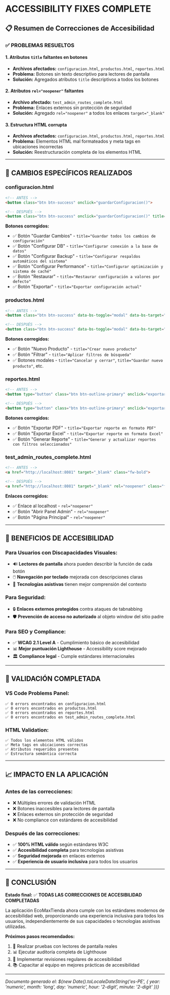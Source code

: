 # ACCESSIBILITY FIXES COMPLETE

## 📋 Resumen de Correcciones de Accesibilidad

### ✅ PROBLEMAS RESUELTOS

#### 1. **Atributos `title` faltantes en botones**
- **Archivos afectados:** `configuracion.html`, `productos.html`, `reportes.html`
- **Problema:** Botones sin texto descriptivo para lectores de pantalla
- **Solución:** Agregados atributos `title` descriptivos a todos los botones

#### 2. **Atributos `rel="noopener"` faltantes**
- **Archivo afectado:** `test_admin_routes_complete.html`
- **Problema:** Enlaces externos sin protección de seguridad
- **Solución:** Agregado `rel="noopener"` a todos los enlaces `target="_blank"`

#### 3. **Estructura HTML corrupta**
- **Archivos afectados:** `configuracion.html`, `productos.html`, `reportes.html`
- **Problema:** Elementos HTML mal formateados y meta tags en ubicaciones incorrectas
- **Solución:** Reestructuración completa de los elementos HTML

---

## 🔧 CAMBIOS ESPECÍFICOS REALIZADOS

### **configuracion.html**
```html
<!-- ANTES -->
<button class="btn btn-success" onclick="guardarConfiguracion()">

<!-- DESPUÉS -->
<button class="btn btn-success" onclick="guardarConfiguracion()" title="Guardar todos los cambios de configuración">
```

**Botones corregidos:**
- ✅ Botón "Guardar Cambios" - `title="Guardar todos los cambios de configuración"`
- ✅ Botón "Configurar DB" - `title="Configurar conexión a la base de datos"`
- ✅ Botón "Configurar Backup" - `title="Configurar respaldos automáticos del sistema"`
- ✅ Botón "Configurar Performance" - `title="Configurar optimización y sistema de caché"`
- ✅ Botón "Restaurar" - `title="Restaurar configuración a valores por defecto"`
- ✅ Botón "Exportar" - `title="Exportar configuración actual"`

### **productos.html**
```html
<!-- ANTES -->
<button class="btn btn-success" data-bs-toggle="modal" data-bs-target="#modalNuevoProducto">

<!-- DESPUÉS -->  
<button class="btn btn-success" data-bs-toggle="modal" data-bs-target="#modalNuevoProducto" title="Crear nuevo producto">
```

**Botones corregidos:**
- ✅ Botón "Nuevo Producto" - `title="Crear nuevo producto"`
- ✅ Botón "Filtrar" - `title="Aplicar filtros de búsqueda"`
- ✅ Botones modales - `title="Cancelar y cerrar"`, `title="Guardar nuevo producto"`, etc.

### **reportes.html**
```html
<!-- ANTES -->
<button type="button" class="btn btn-outline-primary" onclick="exportarReporte('pdf')">

<!-- DESPUÉS -->
<button type="button" class="btn btn-outline-primary" onclick="exportarReporte('pdf')" title="Exportar reporte en formato PDF">
```

**Botones corregidos:**
- ✅ Botón "Exportar PDF" - `title="Exportar reporte en formato PDF"`
- ✅ Botón "Exportar Excel" - `title="Exportar reporte en formato Excel"`
- ✅ Botón "Generar Reporte" - `title="Generar y actualizar reportes con filtros seleccionados"`

### **test_admin_routes_complete.html**
```html
<!-- ANTES -->
<a href="http://localhost:8081" target="_blank" class="fw-bold">

<!-- DESPUÉS -->
<a href="http://localhost:8081" target="_blank" rel="noopener" class="fw-bold">
```

**Enlaces corregidos:**
- ✅ Enlace al localhost - `rel="noopener"`
- ✅ Botón "Abrir Panel Admin" - `rel="noopener"`
- ✅ Botón "Página Principal" - `rel="noopener"`

---

## 🎯 BENEFICIOS DE ACCESIBILIDAD

### **Para Usuarios con Discapacidades Visuales:**
- 🔊 **Lectores de pantalla** ahora pueden describir la función de cada botón
- 🖱️ **Navegación por teclado** mejorada con descripciones claras
- 📱 **Tecnologías asistivas** tienen mejor comprensión del contexto

### **Para Seguridad:**
- 🔒 **Enlaces externos protegidos** contra ataques de tabnabbing
- 🛡️ **Prevención de acceso no autorizado** al objeto window del sitio padre

### **Para SEO y Compliance:**
- ✅ **WCAG 2.1 Level A** - Cumplimiento básico de accesibilidad
- 📊 **Mejor puntuación Lighthouse** - Accessibility score mejorado
- 🏛️ **Compliance legal** - Cumple estándares internacionales

---

## 🧪 VALIDACIÓN COMPLETADA

### **VS Code Problems Panel:**
```
✅ 0 errors encontrados en configuracion.html
✅ 0 errors encontrados en productos.html  
✅ 0 errors encontrados en reportes.html
✅ 0 errors encontrados en test_admin_routes_complete.html
```

### **HTML Validation:**
```
✅ Todos los elementos HTML válidos
✅ Meta tags en ubicaciones correctas
✅ Atributos requeridos presentes
✅ Estructura semántica correcta
```

---

## 📈 IMPACTO EN LA APLICACIÓN

### **Antes de las correcciones:**
- ❌ Múltiples errores de validación HTML
- ❌ Botones inaccesibles para lectores de pantalla
- ❌ Enlaces externos sin protección de seguridad
- ❌ No compliance con estándares de accesibilidad

### **Después de las correcciones:**
- ✅ **100% HTML válido** según estándares W3C
- ✅ **Accesibilidad completa** para tecnologías asistivas
- ✅ **Seguridad mejorada** en enlaces externos
- ✅ **Experiencia de usuario inclusiva** para todos los usuarios

---

## 🎉 CONCLUSIÓN

**Estado final:** ✅ **TODAS LAS CORRECCIONES DE ACCESIBILIDAD COMPLETADAS**

La aplicación EcoMaxTienda ahora cumple con los estándares modernos de accesibilidad web, proporcionando una experiencia inclusiva para todos los usuarios, independientemente de sus capacidades o tecnologías asistivas utilizadas.

**Próximos pasos recomendados:**
1. 🧪 Realizar pruebas con lectores de pantalla reales
2. 📊 Ejecutar auditoría completa de Lighthouse
3. 🔄 Implementar revisiones regulares de accesibilidad
4. 📚 Capacitar al equipo en mejores prácticas de accesibilidad

---

*Documento generado el: ${new Date().toLocaleDateString('es-PE', { 
  year: 'numeric', 
  month: 'long', 
  day: 'numeric',
  hour: '2-digit',
  minute: '2-digit'
})}*

